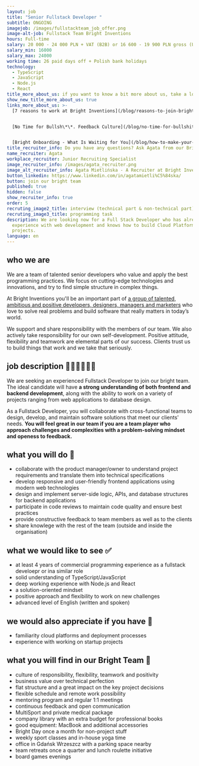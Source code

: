 ```yaml
---
layout: job
title: "Senior Fullstack Developer "
subtitle: ONGOING
imagejob: /images/fullstackteam_job_offer.png
image-alt-job: Fullstack Team Bright Inventions
hours: Full-time
salary: 20 000 - 24 000 PLN + VAT (B2B) or 16 600 - 19 900 PLN gross (UoP)
salary_min: 16000
salary_max: 24000
working time: 26 paid days off + Polish bank holidays
technology:
  - TypeScript
  - JavaScript
  - Node.js
  - React
title_more_about_us: if you want to know a bit more about us, take a look below 🙋🏻‍♀️🙋🏻‍♂️
show_new_title_more_about_us: true
links_more_about_us: >-
  [7 reasons to work at Bright Inventions](/blog/reasons-to-join-bright)


  [No Time for Bullsh\*\*. Feedback Culture](/blog/no-time-for-bullshit-feedback-culture/)


  [Bright Onboarding - What Is Waiting for You](/blog/how-to-make-your-onboarding-bright)
title_recruiter_info: Do you have any questions? Ask Agata from our Bright team!
name_recruiter: Agata
workplace_recruiter: Junior Recruiting Specialist
image_recruiter_info: /images/agata_recruiter.png
image_alt_recruiter_info: Agata Mietlińska - A Recruiter at Bright Inventions
button_linkedin: https://www.linkedin.com/in/agatamietli%C5%84ska/
button: join our bright team
published: true
hidden: false
show_recruiter_info: true
order: 5
recruting_image2_title: interview (technical part & non-technical part)
recruting_image3_title: programming task
description: We are looking now for a Full Stack Developer who has already had
  experience with web development and knows how to build Cloud Platform
  projects.
language: en
---
```

## who we are

We are a team of talented senior developers who value and apply the best programming practices. We focus on cutting-edge technologies and innovations, and try to find simple structure in complex things. 

At Bright Inventions you'll be an important part of [a group of talented, ambitious and positive developers, designers, managers and marketers](https://brightinventions.pl/about-us/team/) who love to solve real problems and build software that really matters in today’s world.

We support and share responsibility with the members of our team. We also actively take responsibility for our own self-development. Positive attitude, flexibility and teamwork are elemental parts of our success. Clients trust us to build things that work and we take that seriously.

## job description 🧑🏻‍💻🧑🏻‍💻

We are seeking an experienced Fullstack Developer to join our bright team. The ideal candidate will have **a strong understanding of both frontend and backend development**, along with the ability to work on a variety of projects ranging from web applications to database design. 

As a Fullstack Developer, you will collaborate with cross-functional teams to design, develop, and maintain software solutions that meet our clients' needs.  **You will feel great in our team if you are a team player who approach challenges and complexities with a problem-solving mindset and openess to feedback.** 

## what you will do 🤝

* collaborate with the product manager/owner to understand project requirements and translate them into technical specifications
* develop responsive and user-friendly frontend applications using modern web technologies
* design and implement server-side logic, APIs, and database structures for backend applications
* participate in code reviews to maintain code quality and ensure best practices
* provide constructive feedback to team members as well as to the clients
* share knowlege with the rest of the team (outside and inside the organisation) 

## what we would like to see ✅

* at least 4 years of commercial programming experience as a fullstack develoepr or ina  similar role 
* solid understanding of TypeScript/JavaScript
* deep working experience with Node.js and React
* a solution-oriented mindset 
* positive approach and flexibility to work on new challenges  
* advanced level of English (written and spoken)

## we would also appreciate if you have 🙌

* familiarity cloud platforms and deployment processes 
* experience with working on startup projects 


## what you will find in our Bright Team 🧡

* culture of responsibility, flexibility, teamwork and positivity
* business value over technical perfection 
* flat structure and a great impact on the key project decisions 
* flexible schedule and remote work possibility 
* mentoring program and regular 1:1 meetings 
* continuous feedback and open communication
* MultiSport and private medical package 
* company library with an extra budget for professional books 
* good equipment: MacBook and additional accessories
* Bright Day once a month for non-project stuff
* weekly sport classes and in-house yoga time  
* office in Gdańsk Wrzeszcz with a parking space nearby 
* team retreats once a quarter and lunch roulette initiative 
* board games evenings 

